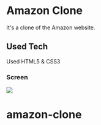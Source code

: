 <h1> Amazon Clone</h1>

It's a clone of the Amazon website.

<h2> Used Tech </h2>

Used HTML5 & CSS3

<h3> Screen </h3>
 
 ![](ekran.gif)
# amazon-clone
